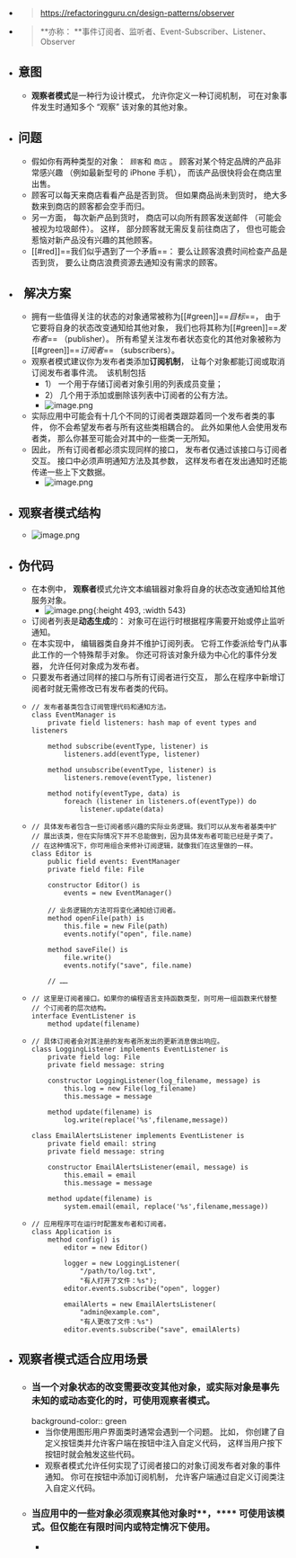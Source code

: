 - > https://refactoringguru.cn/design-patterns/observer
- > **亦称： **事件订阅者、监听者、Event-Subscriber、Listener、Observer
- ## 意图
	- **观察者模式**是一种行为设计模式， 允许你定义一种订阅机制， 可在对象事件发生时通知多个 “观察” 该对象的其他对象。
- ## 问题
	- 假如你有两种类型的对象： ​ `顾客`和 `商店` 。 顾客对某个特定品牌的产品非常感兴趣 （例如最新型号的 iPhone 手机）， 而该产品很快将会在商店里出售。
	- 顾客可以每天来商店看看产品是否到货。 但如果商品尚未到货时， 绝大多数来到商店的顾客都会空手而归。
	- 另一方面， 每次新产品到货时， 商店可以向所有顾客发送邮件 （可能会被视为垃圾邮件）。 这样， 部分顾客就无需反复前往商店了， 但也可能会惹恼对新产品没有兴趣的其他顾客。
	- [[#red]]==我们似乎遇到了一个矛盾==： 要么让顾客浪费时间检查产品是否到货， 要么让商店浪费资源去通知没有需求的顾客。
- ##   解决方案
	- 拥有一些值得关注的状态的对象通常被称为[[#green]]==*目标*==， 由于它要将自身的状态改变通知给其他对象， 我们也将其称为[[#green]]==*发布者*== （publisher）。 所有希望关注发布者状态变化的其他对象被称为[[#green]]==*订阅者*== （subscribers）。
	- 观察者模式建议你为发布者类添加**订阅机制**， 让每个对象都能订阅或取消订阅发布者事件流。  该机制包括
		- 1） 一个用于存储订阅者对象引用的列表成员变量；
		- 2） 几个用于添加或删除该列表中订阅者的公有方法。
		- ![image.png](../assets/image_1697469570258_0.png)
	- 实际应用中可能会有十几个不同的订阅者类跟踪着同一个发布者类的事件， 你不会希望发布者与所有这些类相耦合的。 此外如果他人会使用发布者类， 那么你甚至可能会对其中的一些类一无所知。
	- 因此， 所有订阅者都必须实现同样的接口， 发布者仅通过该接口与订阅者交互。 接口中必须声明通知方法及其参数， 这样发布者在发出通知时还能传递一些上下文数据。
		- ![image.png](../assets/image_1697469670968_0.png)
- ## 观察者模式结构
	- ![image.png](../assets/image_1697469737778_0.png)
- ## 伪代码
	- 在本例中， **观察者**模式允许文本编辑器对象将自身的状态改变通知给其他服务对象。
		- ![image.png](../assets/image_1697469900694_0.png){:height 493, :width 543}
	- 订阅者列表是**动态生成**的： 对象可在运行时根据程序需要开始或停止监听通知。
	- 在本实现中， 编辑器类自身并不维护订阅列表。 它将工作委派给专门从事此工作的一个特殊帮手对象。 你还可将该对象升级为中心化的事件分发器， 允许任何对象成为发布者。
	- 只要发布者通过同样的接口与所有订阅者进行交互， 那么在程序中新增订阅者时就无需修改已有发布者类的代码。
	- ```
	  // 发布者基类包含订阅管理代码和通知方法。
	  class EventManager is
	      private field listeners: hash map of event types and listeners
	  
	      method subscribe(eventType, listener) is
	          listeners.add(eventType, listener)
	  
	      method unsubscribe(eventType, listener) is
	          listeners.remove(eventType, listener)
	  
	      method notify(eventType, data) is
	          foreach (listener in listeners.of(eventType)) do
	              listener.update(data)
	  ```
	- ```
	  // 具体发布者包含一些订阅者感兴趣的实际业务逻辑。我们可以从发布者基类中扩
	  // 展出该类，但在实际情况下并不总能做到，因为具体发布者可能已经是子类了。
	  // 在这种情况下，你可用组合来修补订阅逻辑，就像我们在这里做的一样。
	  class Editor is
	      public field events: EventManager
	      private field file: File
	  
	      constructor Editor() is
	          events = new EventManager()
	  
	      // 业务逻辑的方法可将变化通知给订阅者。
	      method openFile(path) is
	          this.file = new File(path)
	          events.notify("open", file.name)
	  
	      method saveFile() is
	          file.write()
	          events.notify("save", file.name)
	  
	      // ……
	  ```
	- ```
	  // 这里是订阅者接口。如果你的编程语言支持函数类型，则可用一组函数来代替整
	  // 个订阅者的层次结构。
	  interface EventListener is
	      method update(filename)
	  ```
	- ```
	  // 具体订阅者会对其注册的发布者所发出的更新消息做出响应。
	  class LoggingListener implements EventListener is
	      private field log: File
	      private field message: string
	  
	      constructor LoggingListener(log_filename, message) is
	          this.log = new File(log_filename)
	          this.message = message
	  
	      method update(filename) is
	          log.write(replace('%s',filename,message))
	  
	  class EmailAlertsListener implements EventListener is
	      private field email: string
	      private field message: string
	  
	      constructor EmailAlertsListener(email, message) is
	          this.email = email
	          this.message = message
	  
	      method update(filename) is
	          system.email(email, replace('%s',filename,message))
	  
	  ```
	- ```
	  // 应用程序可在运行时配置发布者和订阅者。
	  class Application is
	      method config() is
	          editor = new Editor()
	  
	          logger = new LoggingListener(
	              "/path/to/log.txt",
	              "有人打开了文件：%s");
	          editor.events.subscribe("open", logger)
	  
	          emailAlerts = new EmailAlertsListener(
	              "admin@example.com",
	              "有人更改了文件：%s")
	          editor.events.subscribe("save", emailAlerts)
	  ```
- ## 观察者模式适合应用场景
	- ### 当一个对象状态的改变需要改变其他对象，或实际对象是事先未知的或动态变化的时，可使用观察者模式。
	  background-color:: green
		- 当你使用图形用户界面类时通常会遇到一个问题。 比如， 你创建了自定义按钮类并允许客户端在按钮中注入自定义代码， 这样当用户按下按钮时就会触发这些代码。
		- 观察者模式允许任何实现了订阅者接口的对象订阅发布者对象的事件通知。 你可在按钮中添加订阅机制， 允许客户端通过自定义订阅类注入自定义代码。
	- ### **当应用中的一些对象必须观察其他对象时****，**** 可使用该模式。但仅能在有限时间内或特定情况下使用。
		-